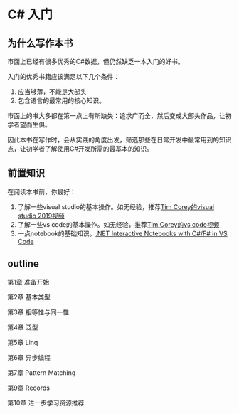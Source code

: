 # C# 入门

## 为什么写作本书

市面上已经有很多优秀的C#数据，但仍然缺乏一本入门的好书。

入门的优秀书籍应该满足以下几个条件：
1. 应当够薄，不能是大部头
2. 包含语言的最常用的核心知识。

市面上的书大多都在第一点上有所缺失：追求广而全，然后变成大部头作品，让初学者望而生俱。

因此本书在写作时，会从实践的角度出发，筛选那些在日常开发中最常用到的知识点，让初学者了解使用C#开发所需的最基本的知识。

## 前置知识

在阅读本书前，你最好：
1. 了解一些visual studio的基本操作。如无经验，推荐[Tim Corey的visual studio 2019视频](https://www.youtube.com/watch?v=9V2En3Cnq6c&t=0s)
2. 了解一些vs code的基本操作。如无经验，推荐[Tim Corey的vs code视频](https://www.youtube.com/watch?v=r5dtl9Uq9V0)
3. 一点notebook的基础知识。[.NET Interactive Notebooks with C#/F# in VS Code](https://www.youtube.com/watch?v=DMYtIJT1OeU)

## outline

第1章 准备开始

第2章 基本类型

第3章 相等性与同一性

第4章 泛型

第5章 Linq

第6章 异步编程

第7章 Pattern Matching

第9章 Records

第10章 进一步学习资源推荐